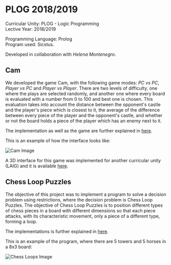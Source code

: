 # PLOG 2018/2019

Curricular Unity: PLOG - Logic Programming <br>
Lective Year: 2018/2019

Programming Language: Prolog <br>
Program used: Sicstus.

Developed in collaboration with *Helena Montenegro*.

## Cam

We developed the game Cam, with the following game modes: *PC vs PC*, *Player vs PC* and *Player vs Player*. There are two levels of difficulty, one where the plays are selected randomly, and another one where every board is evaluated with a number from 0 to 100 and best one is chosen. This evaluation takes into account the distance between the opponent's castle and the player's piece which is closest to it, the average of the difference between every piece of the player and the opponent's castle, and whether or not the board holds a piece of the player which has an enemy next to it.

The implementation as well as the game are further explained in [here](https://github.com/SmilingOwl/PLOG-18_19/blob/master/Cam/docs/Relatorio.pdf).

This is an example of how the interface looks like:

![Cam Image](https://github.com/SmilingOwl/PLOG-18_19/blob/master/Cam/docs/Cam1.jfif)

A 3D interface for this game was implemented for another curricular unity (LAIG) and it is available [here](https://github.com/SmilingOwl/LAIG-18_19).

## Chess Loop Puzzles

The objective of this project was to implement a program to solve a decision problem using restrictions, where the decision problem is Chess Loop Puzzles. The objective of Chess Loop Puzzles is to position different types of chess pieces in a board with different dimensions so that each piece attacks, with its characteristic movement, only a piece of a different type, forming a loop.

The implementations is further explained in [here](https://github.com/SmilingOwl/PLOG-18_19/blob/master/Chess_Loop/Report.pdf).

This is an example of the program, where there are 5 towers and 5 horses in a 8x3 board:

![Chess Loops Image](https://github.com/SmilingOwl/PLOG-18_19/blob/master/Chess_Loop/ChessLoops1.jfif)
